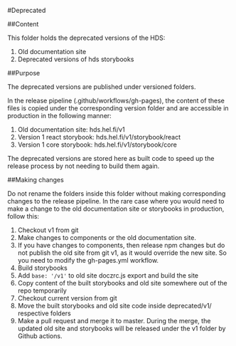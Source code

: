 #Deprecated

##Content

This folder holds the deprecated versions of the HDS:

1. Old documentation site
2. Deprecated versions of hds storybooks

##Purpose

The deprecated versions are published under versioned folders.

In the release pipeline (.github/workflows/gh-pages), the content of these files
is copied under the corresponding version folder and are accessible in
production in the following manner:

1. Old documentation site: hds.hel.fi/v1
2. Version 1 react storybook: hds.hel.fi/v1/storybook/react
3. Version 1 core storybook: hds.hel.fi/v1/storybook/core

The deprecated versions are stored here as built code to speed up the release process
by not needing to build them again.

##Making changes

Do not rename the folders inside this folder without making corresponding changes
to the release pipeline. In the rare case where you would need to make a change to the
old documentation site or storybooks in production, follow this:

1. Checkout v1 from git
2. Make changes to components or the old documentation site.
3. If you have changes to components, then release npm changes but do not publish 
the old site from git v1, as it would override the new site. So you need to
modify the gh-pages.yml workflow.
4. Build storybooks
5. Add `base: '/v1'` to old site doczrc.js export and build the site
6. Copy content of the built storybooks and old site somewhere out of the repo temporarily
7. Checkout current version from git
8. Move the built storybooks and old site code inside deprecated/v1/ respective folders
9. Make a pull request and merge it to master. During the merge, the updated old site
and storybooks will be released under the v1 folder by Github actions.
